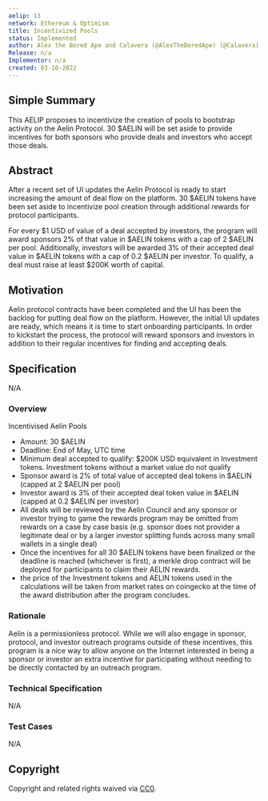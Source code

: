```yaml
---
aelip: 13
network: Ethereum & Optimism
title: Incentivized Pools
status: Implemented
author: Alex the Bored Ape and Calavera (@AlexTheBoredApe) (@Calavera)
Release: n/a
Implementor: n/a
created: 03-10-2022
---
```


## Simple Summary

<!--"If you can't explain it simply, you don't understand it well enough." Simply describe the outcome the proposed changes intends to achieve. This should be non-technical and accessible to a casual community member.-->

This AELIP proposes to incentivize the creation of pools to bootstrap activity on the Aelin Protocol. 30 $AELIN will be set aside to provide incentives for both sponsors who provide deals and investors who accept those deals.

## Abstract

<!--A short (~200 word) description of the proposed change, the abstract should clearly describe the proposed change. This is what *will* be done if the AELIP is implemented, not *why* it should be done or *how* it will be done. If the AELIP proposes deploying a new contract, write, "we propose to deploy a new contract that will do x".-->

After a recent set of UI updates the Aelin Protocol is ready to start increasing the amount of deal flow on the platform. 30 $AELIN tokens have been set aside to incentivize pool creation through additional rewards for protocol participants.

For every $1 USD of value of a deal accepted by investors, the program will award sponsors 2% of that value in $AELIN tokens with a cap of 2 $AELIN per pool. Additionally, investors will be awarded 3% of their accepted deal value in $AELIN tokens with a cap of 0.2 $AELIN per investor. To qualify, a deal must raise at least $200K worth of capital.

## Motivation

<!--This is the problem statement. This is the *why* of the AELIP. It should clearly explain *why* the current state of the protocol is inadequate.  It is critical that you explain *why* the change is needed, if the AELIP proposes changing how something is calculated, you must address *why* the current calculation is inaccurate or wrong. This is not the place to describe how the AELIP will address the issue!-->

Aelin protocol contracts have been completed and the UI has been the backlog for putting deal flow on the platform. However, the initial UI updates are ready, which means it is time to start onboarding participants. In order to kickstart the process, the protocol will reward sponsors and investors in addition to their regular incentives for finding and accepting deals.

## Specification

N/A

### Overview

<!--This is a high-level overview of *how* the AELIP will solve the problem. The overview should clearly describe how the new feature will be implemented.-->

Incentivised Aelin Pools

- Amount: 30 $AELIN
- Deadline: End of May, UTC time
- Minimum deal accepted to qualify: $200K USD equivalent in Investment tokens. Investment tokens without a market value do not qualify
- Sponsor award is 2% of total value of accepted deal tokens in $AELIN (capped at 2 $AELIN per pool)
- Investor award is 3% of their accepted deal token value in $AELIN (capped at 0.2 $AELIN per investor)
- All deals will be reviewed by the Aelin Council and any sponsor or investor trying to game the rewards program may be omitted from rewards on a case by case basis (e.g. sponsor does not provider a legitimate deal or by a larger investor splitting funds across many small wallets in a single deal)
- Once the incentives for all 30 $AELIN tokens have been finalized or the deadline is reached (whichever is first), a merkle drop contract will be deployed for participants to claim their AELIN rewards.
- the price of the Investment tokens and AELIN tokens used in the calculations will be taken from market rates on coingecko at the time of the award distribution after the program concludes.

### Rationale

<!--This is where you explain the reasoning behind how you propose to solve the problem. Why did you propose to implement the change in this way, what were the considerations and trade-offs. The rationale fleshes out what motivated the design and why particular design decisions were made. It should describe alternate designs that were considered and related work. The rationale may also provide evidence of consensus within the community, and should discuss important objections or concerns raised during discussion.-->

Aelin is a permissionless protocol. While we will also engage in sponsor, protocol, and investor outreach programs outside of these incentives, this program is a nice way to allow anyone on the Internet interested in being a sponsor or investor an extra incentive for participating without needing to be directly contacted by an outreach program.

### Technical Specification

<!--The technical specification should outline the public API of the changes proposed. That is, changes to any of the interfaces Synthetix currently exposes or the creations of new ones.-->

N/A

### Test Cases

<!--Test cases for an implementation are mandatory for AELIPs but can be included with the implementation..-->

N/A

## Copyright

Copyright and related rights waived via [CC0](https://creativecommons.org/publicdomain/zero/1.0/).
